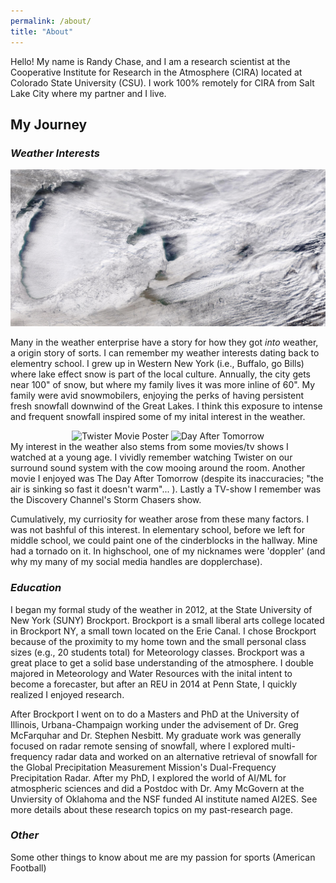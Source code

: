 ```yaml
---
permalink: /about/
title: "About"
---
```


Hello! My name is Randy Chase, and I am a research scientist at the Cooperative Institute for Research in the Atmosphere (CIRA) located at Colorado State University (CSU). I work 100% remotely for CIRA from Salt Lake City where my partner and I live. 

<h2> My Journey </h2>

<h3> <i> Weather Interests </i> </h3> 

![Lake Effect Snow viewed from MODIS](/assets/images/GreatLakesSnow.jpg) 

Many in the weather enterprise have a story for how they got <i> into </i> weather, a origin story of sorts. I can remember my weather interests dating back to elementry school. I grew up in Western New York (i.e., Buffalo, go Bills) where lake effect snow is part of the local culture. Annually, the city gets near 100" of snow, but where my family lives it was more inline of 60". My family were avid snowmobilers, enjoying the perks of having persistent fresh snowfall downwind of the Great Lakes. I think this exposure to intense and frequent snowfall inspired some of my inital interest in the weather. 

<!-- ![Twister Movie Poster](https://m.media-amazon.com/images/I/41mTJHHcOVL._AC_UF894,1000_QL80_.jpg) -->

<div style="text-align: center;">
<img src="https://m.media-amazon.com/images/I/41mTJHHcOVL._AC_UF894,1000_QL80_.jpg" alt="Twister Movie Poster" width="200">
<img src="https://m.media-amazon.com/images/I/51gpply4xkL.jpg" alt="Day After Tomorrow" width="200">
</div>
My interest in the weather also stems from some movies/tv shows I watched at a young age. I vividly remember watching Twister on our surround sound system with the cow mooing around the room. Another movie I enjoyed was The Day After Tomorrow (despite its inaccuracies; "the air is sinking so fast it doesn't warm"... ). Lastly a TV-show I remember was the Discovery Channel's Storm Chasers show. 

Cumulatively, my curriosity for weather arose from these many factors. I was not bashful of this interest. In elementary school, before we left for middle school, we could paint one of the cinderblocks in the hallway. Mine had a tornado on it. In highschool, one of my nicknames were 'doppler' (and why my many of my social media handles are dopplerchase).


<h3> <i> Education </i> </h3> 

I began my formal study of the weather in 2012, at the State University of New York (SUNY) Brockport. Brockport is a small liberal arts college located in Brockport NY, a small town located on the Erie Canal. I chose Brockport because of the proximity to my home town and the small personal class sizes (e.g., 20 students total) for Meteorology classes. Brockport was a great place to get a solid base understanding of the atmosphere. I double majored in Meteorology and Water Resources with the inital intent to become a forecaster, but after an REU in 2014 at Penn State, I quickly realized I enjoyed research. 

After Brockport I went on to do a Masters and PhD at the University of Illinois, Urbana-Champaign working under the advisement of Dr. Greg McFarquhar and Dr. Stephen Nesbitt. My graduate work was generally focused on radar remote sensing of snowfall, where I explored multi-frequency radar data and worked on an alternative retrieval of snowfall for the Global Precipitation Measurement Mission's Dual-Frequency Precipitation Radar. After my PhD, I explored the world of AI/ML for atmospheric sciences and did a Postdoc with Dr. Amy McGovern at the Unviersity of Oklahoma and the NSF funded AI institute named AI2ES. See more details about these research topics on my past-research page.

<h3> <i> Other </i> </h3> 

Some other things to know about me are my passion for sports (American Football)